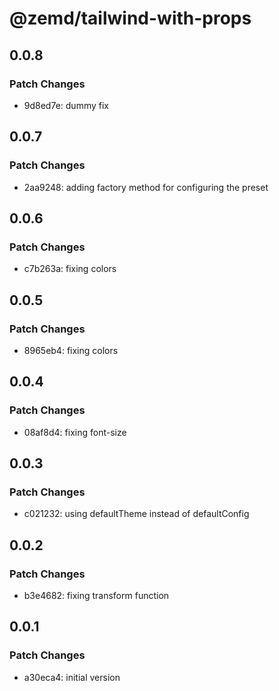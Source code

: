 # @zemd/tailwind-with-props

## 0.0.8

### Patch Changes

- 9d8ed7e: dummy fix

## 0.0.7

### Patch Changes

- 2aa9248: adding factory method for configuring the preset

## 0.0.6

### Patch Changes

- c7b263a: fixing colors

## 0.0.5

### Patch Changes

- 8965eb4: fixing colors

## 0.0.4

### Patch Changes

- 08af8d4: fixing font-size

## 0.0.3

### Patch Changes

- c021232: using defaultTheme instead of defaultConfig

## 0.0.2

### Patch Changes

- b3e4682: fixing transform function

## 0.0.1

### Patch Changes

- a30eca4: initial version
